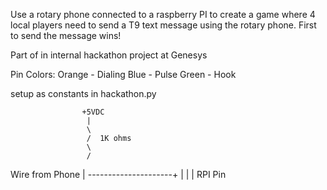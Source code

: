 Use a rotary phone connected to a raspberry PI to create a game where 4 local players need to send a T9 text message using the rotary phone.  First to send the message wins!

Part of in internal hackathon project at Genesys

Pin Colors:
Orange - Dialing 
Blue - Pulse
Green - Hook

setup as constants in hackathon.py


                    +5VDC
                     |
                     \
                     /  1K ohms
                     \
                     /
 Wire from Phone     |
---------------------+
                     |
                     |
                     |
                    RPI Pin
